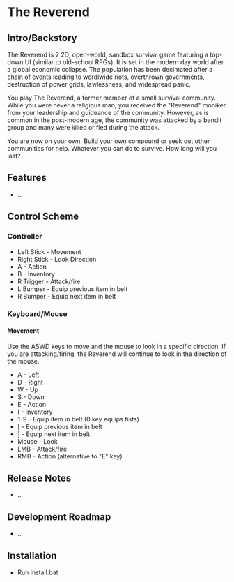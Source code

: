 # The Reverend

## Intro/Backstory
The Reverend is 2 2D, open-world, sandbox survival game featuring a top-down UI (similar to old-school RPGs).
It is set in the modern day world after a global economic collapse. The population has been decimated after a 
chain of events leading to wordlwide riots, overthrown governments, destruction of power grids, lawlessness, and 
widespread panic.

You play The Reverend, a former member of a small survival community. While you were never a religious man, you 
received the "Reverend" moniker from your leadership and guideance of the community. However, as is common in the 
post-modern age, the community was attacked by a bandit group and many were killed or fled during the attack. 

You are now on your own. Build your own compound or seek out other communities for help. Whatever you can do to 
survive. How long will you last?

## Features

* ...

## Control Scheme

### Controller

* Left Stick - Movement
* Right Stick - Look Direction
* A - Action
* B - Inventory
* R Trigger - Attack/fire
* L Bumper - Equip previous item in belt
* R Bumper - Equip next item in belt


### Keyboard/Mouse

#### Movement

Use the ASWD keys to move and the mouse to look in a specific direction. If you are attacking/firing, 
the Reverend will continue to look in the direction of the mouse.

* A - Left
* D - Right
* W - Up
* S - Down
* E - Action
* I - Inventory
* 1-9 - Equip item in belt (0 key equips fists)
* [ - Equip previous item in belt
* ] - Equip next item in belt
* Mouse - Look
* LMB - Attack/fire
* RMB - Action (alternative to "E" key)

## Release Notes

* ...

## Development Roadmap

* ...

## Installation

* Run install.bat